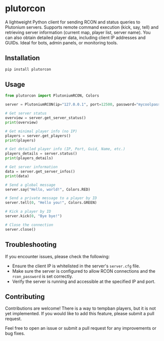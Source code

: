 # plutorcon

A lightweight Python client for sending RCON and status queries to Plutonium servers. Supports remote command execution (kick, say, tell) and retrieving server information (current map, player list, server name). You can also obtain detailed player data, including client IP addresses and GUIDs. Ideal for bots, admin panels, or monitoring tools.

## Installation

```bash
pip install plutorcon
```

## Usage

```python
from plutorcon import PlutoniumRCON, Colors

server = PlutoniumRCON(ip="127.0.0.1", port=12500, password="mycoolpass")

# Get server status
overview = server.get_server_status()
print(overview)

# Get minimal player info (no IP)
players = server.get_players()
print(players)

# Get detailed player info (IP, Port, Guid, Name, etc.)
players_details = server.status()
print(players_details)

# Get server information
data = server.get_server_infos()
print(data)

# Send a global message
server.say("Hello, world!", Colors.RED)

# Send a private message to a player by ID
server.tell(0, "Hello you!", Colors.GREEN)

# Kick a player by ID
server.kick(0, "Bye bye!")

# Close the connection
server.close()
```

## Troubleshooting

If you encounter issues, please check the following:

- Ensure the client IP is whitelisted in the server's `server.cfg` file.
- Make sure the server is configured to allow RCON connections and the `rcon_password` is set correctly.
- Verify the server is running and accessible at the specified IP and port.

## Contributing

Contributions are welcome! There is a way to tempban players, but it is not yet implemented. If you would like to add this feature, please submit a pull request.

Feel free to open an issue or submit a pull request for any improvements or bug fixes.
